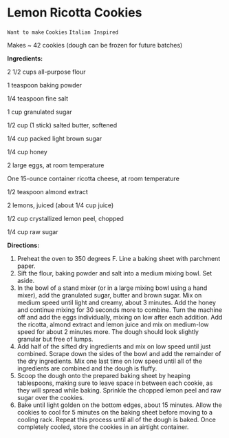 # Lemon Ricotta Cookies

`Want to make` `Cookies` `Italian Inspired`

Makes ~ 42 cookies (dough can be frozen for future batches)

**Ingredients:**

2 1/2 cups all-purpose flour

1 teaspoon baking powder 

1/4 teaspoon fine salt 

1 cup granulated sugar 

1/2 cup (1 stick) salted butter, softened 

1/4 cup packed light brown sugar 

1/4 cup honey 

2 large eggs, at room temperature 

One 15-ounce container ricotta cheese, at room temperature 

1/2 teaspoon almond extract 

2 lemons, juiced (about 1/4 cup juice) 

1/2 cup crystallized lemon peel, chopped 

1/4 cup raw sugar 

**Directions:**

1. Preheat the oven to 350 degrees F. Line a baking sheet with parchment paper.
2. Sift the flour, baking powder and salt into a medium mixing bowl. Set aside.
3. In the bowl of a stand mixer (or in a large mixing bowl using a hand mixer), add the granulated sugar, butter and brown sugar. Mix on medium speed until light and creamy, about 3 minutes. Add the honey and continue mixing for 30 seconds more to combine. Turn the machine off and add the eggs individually, mixing on low after each addition. Add the ricotta, almond extract and lemon juice and mix on medium-low speed for about 2 minutes more. The dough should look slightly granular but free of lumps.
4. Add half of the sifted dry ingredients and mix on low speed until just combined. Scrape down the sides of the bowl and add the remainder of the dry ingredients. Mix one last time on low speed until all of the ingredients are combined and the dough is fluffy.
5. Scoop the dough onto the prepared baking sheet by heaping tablespoons, making sure to leave space in between each cookie, as they will spread while baking. Sprinkle the chopped lemon peel and raw sugar over the cookies.
6. Bake until light golden on the bottom edges, about 15 minutes. Allow the cookies to cool for 5 minutes on the baking sheet before moving to a cooling rack. Repeat this process until all of the dough is baked. Once completely cooled, store the cookies in an airtight container.
